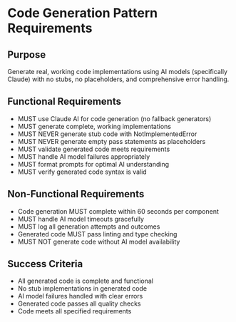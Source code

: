 # Code Generation Pattern Requirements

## Purpose
Generate real, working code implementations using AI models (specifically Claude) with no stubs, no placeholders, and comprehensive error handling.

## Functional Requirements

- MUST use Claude AI for code generation (no fallback generators)
- MUST generate complete, working implementations
- MUST NEVER generate stub code with NotImplementedError
- MUST NEVER generate empty pass statements as placeholders
- MUST validate generated code meets requirements
- MUST handle AI model failures appropriately
- MUST format prompts for optimal AI understanding
- MUST verify generated code syntax is valid

## Non-Functional Requirements

- Code generation MUST complete within 60 seconds per component
- MUST handle AI model timeouts gracefully
- MUST log all generation attempts and outcomes
- Generated code MUST pass linting and type checking
- MUST NOT generate code without AI model availability

## Success Criteria

- All generated code is complete and functional
- No stub implementations in generated code
- AI model failures handled with clear errors
- Generated code passes all quality checks
- Code meets all specified requirements